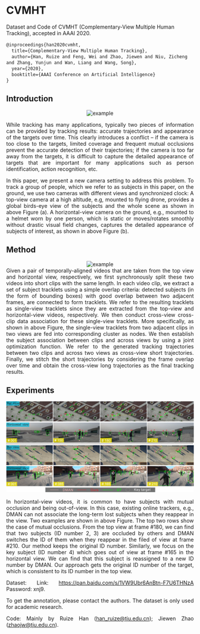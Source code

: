 # CVMHT
Dataset and Code of CVMHT (Complementary-View Multiple Human Tracking), accepted in AAAI 2020.

```
@inproceedings{han2020cvmht,
  title={Complementary-View Multiple Human Tracking}, 
  author={Han, Ruize and Feng, Wei and Zhao, Jiewen and Niu, Zicheng and Zhang, Yunjun and Wan, Liang and Wang, Song},  
  year={2020},  
  booktitle={AAAI Conference on Artificial Intelligence}
}
```
## Introduction

<div align=center><img src="https://github.com/HanRuize/CVMHT/blob/master/figs/example.jpg" width="500" height="150" alt="example"/><br/>
<div align= justify>

While tracking has many applications, typically two pieces of information can be provided by tracking results: accurate trajectories and appearance of the targets over time. This clearly introduces a conflict – if the camera is too close to the targets, limited coverage and frequent mutual occlusions prevent the accurate detection of their trajectories; if the camera is too far away from the targets, it is difficult to capture the detailed appearance of targets that are important for many applications such as person identification, action recognition, etc. 

In this paper, we present a new camera setting to address this problem. To track a group of people, which we refer to as subjects in this paper, on the ground, we use two cameras with different views and synchronized clock: A top-view camera at a high altitude, e.g, mounted to flying drone, provides a global birds-eye view of the subjects and the whole scene as shown in above Figure (a). A horizontal-view camera on the ground, e.g., mounted to a helmet worn by one person, which is static or moves/rotates smoothly without drastic visual field changes, captures the detailed appearance of subjects of interest, as shown in above Figure (b).

## Method

<div align=center><img src="https://github.com/HanRuize/CVMHT/blob/master/figs/solution.jpg" width="500" height="250" alt="example"/><br/>
<div align= justify>
Given a pair of temporally-aligned videos that are taken from the top view and horizontal view, respectively, we first synchronously split these two videos into short clips with the same length. In each video clip, we extract a set of subject tracklets using a simple overlap criteria: detected subjects (in the form of bounding boxes) with good overlap between two adjacent frames, are connected to form tracklets. We refer to the resulting tracklets as single-view tracklets since they are extracted from the top-view and horizontal-view videos, respectively. We then conduct cross-view cross-clip data association for these single-view tracklets. More specifically, as shown in above Figure, the single-view tracklets from two adjacent clips in two views are fed into corresponding cluster as nodes. We then establish the subject association between clips and across views by using a joint optimization function. We refer to the generated tracking trajectories between two clips and across two views as cross-view short trajectories. Finally, we stitch the short trajectories by considering the frame overlap over time and obtain the cross-view long trajectories as the final tracking results.

## Experiments

![res](https://github.com/HanRuize/CVMHT/blob/master/figs/fig_case.png)

In horizontal-view videos, it is common to have subjects with mutual occlusion and being out-of-view. In this case, existing online trackers, e.g., DMAN can not associate the long-term lost subjects when they reappear in the view. Two examples are shown in above Figure. The top two rows show the case of mutual occlusions. From the top view at frame #180, we can find that two subjects (ID number 2, 3) are occluded by others and DMAN switches the ID of them when they reappear in the filed of view at frame #210. Our method keeps the original ID number. Similarly, we focus on the key subject (ID number 4) which goes out of view at frame #165 in the horizontal view. We can find that this subject is reassigned to a new ID number by DMAN. Our approach gets the original ID number of the target, which is consistent to its ID number in the top view.


Dataset: Link: https://pan.baidu.com/s/1VW9Ubr6AnBtn-F7U6THNzA Password: xnj9.

To get the annotation, please contact the authors. The dataset is only used for academic research.

Code: Mainly by Ruize Han (han_ruize@tju.edu.cn); Jiewen Zhao (zhaojw@tju.edu.cn).
